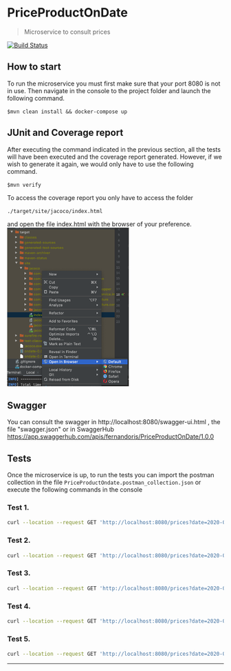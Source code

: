 # PriceProductOnDate

> Microservice to consult prices


[![Build Status](http://img.shields.io/travis/badges/badgerbadgerbadger.svg?style=flat-square)](https://travis-ci.org/badges/badgerbadgerbadger) 
## How to start
To run the microservice you must first make sure that your port 8080 is not in use. Then navigate in the console to the project folder and launch the following command.
```shell
$mvn clean install && docker-compose up
```
## JUnit and Coverage report
After executing the command indicated in the previous section, all the tests will have been executed and the coverage report generated.
However, if we wish to generate it again, we would only have to use the following command.
```shell
$mvn verify
```
To access the coverage report you only have to access the folder 
```shell
./target/site/jacoco/index.html
```
and open the file index.html with the browser of your preference.  
![alt text](https://github.com/fernandoris/PriceProductOnDate/blob/master/example.png?raw=true)
## Swagger
You can consult the swagger in http://localhost:8080/swagger-ui.html
, the file "swagger.json" or in SwaggerHub https://app.swaggerhub.com/apis/fernandoris/PriceProductOnDate/1.0.0
## Tests 
Once the microservice is up, to run the tests you can import the postman collection in the file `PriceProductOndate.postman_collection.json` or execute the following commands in the console

### Test 1. 
```bash
curl --location --request GET 'http://localhost:8080/prices?date=2020-06-14-10.00.34&productId=35455&brandId=1'
```
### Test 2. 
```bash
curl --location --request GET 'http://localhost:8080/prices?date=2020-06-14-16.00.34&productId=35455&brandId=1'
```
### Test 3. 
```bash
curl --location --request GET 'http://localhost:8080/prices?date=2020-06-14-21.00.34&productId=35455&brandId=1'
```
### Test 4. 
```bash
curl --location --request GET 'http://localhost:8080/prices?date=2020-06-15-10.00.34&productId=35455&brandId=1'
```
### Test 5. 
```bash
curl --location --request GET 'http://localhost:8080/prices?date=2020-06-16-21.00.34&productId=35455&brandId=1'
```
---
